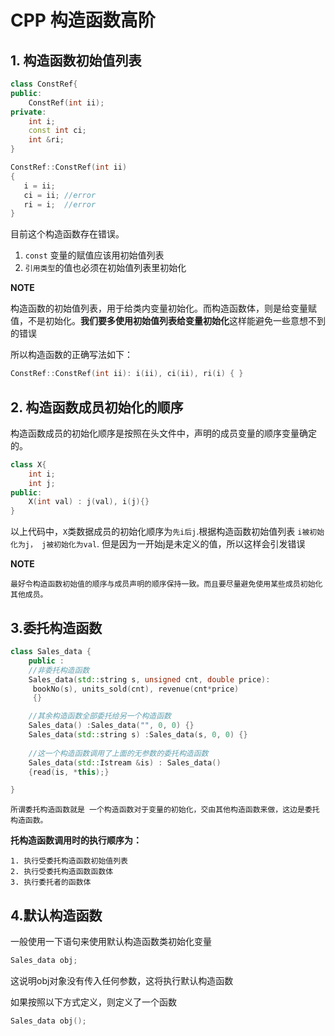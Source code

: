 # CPP 构造函数高阶 



## 1. 构造函数初始值列表 

```c++
class ConstRef{
public: 
    ConstRef(int ii);
private:
    int i;
    const int ci;
    int &ri;
}

ConstRef::ConstRef(int ii)
{
   i = ii;
   ci = ii; //error 
   ri = i;  //error 
}
```

目前这个构造函数存在错误。 

1. `const` 变量的赋值应该用初始值列表
2. `引用类型`的值也必须在初始值列表里初始化  

**NOTE** 

构造函数的初始值列表，用于给类内变量初始化。而构造函数体，则是给变量赋值，不是初始化。**我们要多使用初始值列表给变量初始化**这样能避免一些意想不到的错误 

所以构造函数的正确写法如下：

```c++
ConstRef::ConstRef(int ii): i(ii), ci(ii), ri(i) { }
```


## 2. 构造函数成员初始化的顺序 


构造函数成员的初始化顺序是按照在头文件中，声明的成员变量的顺序变量确定的。

```c++
class X{
    int i; 
    int j;
public:
    X(int val) : j(val), i(j){}
}
```

以上代码中，`X`类数据成员的初始化顺序为`先i后j`.根据构造函数初始值列表 `i被初始化为j， j被初始化为val`. 但是因为一开始j是未定义的值，所以这样会引发错误 

**NOTE**

`最好令构造函数初始值的顺序与成员声明的顺序保持一致。而且要尽量避免使用某些成员初始化其他成员。` 


## 3.委托构造函数 


```c++
class Sales_data {
    public :
    //非委托构造函数 
    Sales_data(std::string s, unsigned cnt, double price):
     bookNo(s), units_sold(cnt), revenue(cnt*price) 
     {}

    //其余构造函数全部委托给另一个构造函数 
    Sales_data() :Sales_data("", 0, 0) {}
    Sales_data(std::string s) :Sales_data(s, 0, 0) {} 
    
    //这一个构造函数调用了上面的无参数的委托构造函数 
    Sales_data(std::Istream &is) : Sales_data() 
    {read(is, *this);}

}
```

`所谓委托构造函数就是 一个构造函数对于变量的初始化，交由其他构造函数来做，这边是委托构造函数。`

**托构造函数调用时的执行顺序为：**

```
1. 执行受委托构造函数初始值列表 
2. 执行受委托构造函数函数体 
3. 执行委托者的函数体 
```

## 4.默认构造函数 


一般使用一下语句来使用默认构造函数类初始化变量 

```c++
Sales_data obj; 
```

这说明obj对象没有传入任何参数，这将执行默认构造函数 

如果按照以下方式定义，则定义了一个函数 

```c++
Sales_data obj();
```
















